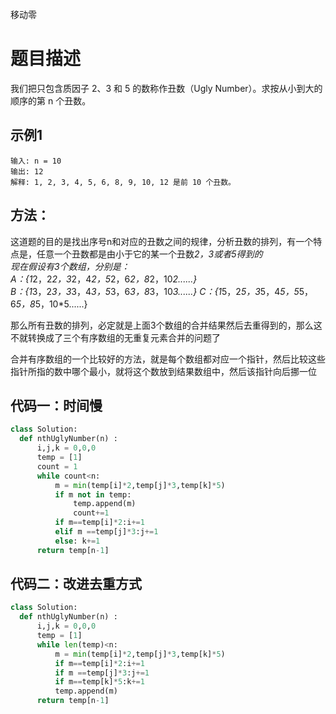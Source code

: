移动零

# 题目描述
我们把只包含质因子 2、3 和 5 的数称作丑数（Ugly Number）。求按从小到大的顺序的第 n 个丑数。

## 示例1
```
输入: n = 10
输出: 12
解释: 1, 2, 3, 4, 5, 6, 8, 9, 10, 12 是前 10 个丑数。
```

## 方法：  
这道题的目的是找出序号n和对应的丑数之间的规律，分析丑数的排列，有一个特点是，任意一个丑数都是由小于它的某一个丑数*2，*3或者*5得到的  
现在假设有3个数组，分别是：   
A：{1*2，2*2，3*2，4*2，5*2，6*2，8*2，10*2......}  
B：{1*3，2*3，3*3，4*3，5*3，6*3，8*3，10*3......}
C：{1*5，2*5，3*5，4*5，5*5，6*5，8*5，10*5......}
  
那么所有丑数的排列，必定就是上面3个数组的合并结果然后去重得到的，那么这不就转换成了三个有序数组的无重复元素合并的问题了
  
合并有序数组的一个比较好的方法，就是每个数组都对应一个指针，然后比较这些指针所指的数中哪个最小，就将这个数放到结果数组中，然后该指针向后挪一位


## 代码一：时间慢

```python
class Solution:
  def nthUglyNumber(n) :
      i,j,k = 0,0,0
      temp = [1]
      count = 1
      while count<n:
          m = min(temp[i]*2,temp[j]*3,temp[k]*5)
          if m not in temp:
              temp.append(m)
              count+=1
          if m==temp[i]*2:i+=1
          elif m ==temp[j]*3:j+=1
          else: k+=1
      return temp[n-1]
```
## 代码二：改进去重方式

```python
class Solution:
  def nthUglyNumber(n) :
      i,j,k = 0,0,0
      temp = [1]
      while len(temp)<n:
          m = min(temp[i]*2,temp[j]*3,temp[k]*5)
          if m==temp[i]*2:i+=1
          if m ==temp[j]*3:j+=1
          if m==temp[k]*5:k+=1
          temp.append(m)
      return temp[n-1]
```
